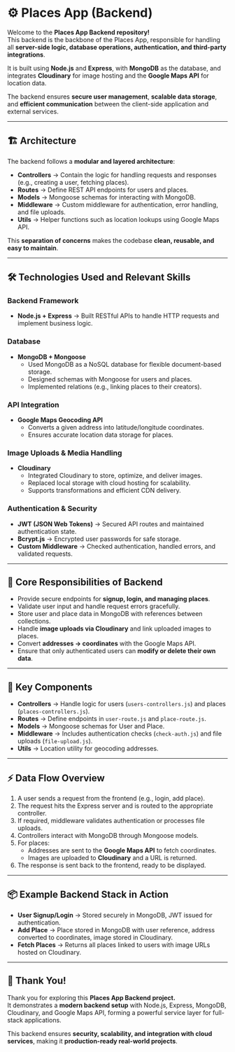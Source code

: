 # ⚙️ Places App (Backend)

Welcome to the **Places App Backend repository!**  
This backend is the backbone of the Places App, responsible for handling all **server-side logic, database operations, authentication, and third-party integrations**.  

It is built using **Node.js** and **Express**, with **MongoDB** as the database, and integrates **Cloudinary** for image hosting and the **Google Maps API** for location data.  

The backend ensures **secure user management**, **scalable data storage**, and **efficient communication** between the client-side application and external services.

---

## 🏗️ Architecture

The backend follows a **modular and layered architecture**:

- **Controllers** → Contain the logic for handling requests and responses (e.g., creating a user, fetching places).  
- **Routes** → Define REST API endpoints for users and places.  
- **Models** → Mongoose schemas for interacting with MongoDB.  
- **Middleware** → Custom middleware for authentication, error handling, and file uploads.  
- **Utils** → Helper functions such as location lookups using Google Maps API.  

This **separation of concerns** makes the codebase **clean, reusable, and easy to maintain**.

---

## 🛠️ Technologies Used and Relevant Skills

### Backend Framework
- **Node.js + Express** → Built RESTful APIs to handle HTTP requests and implement business logic.  

### Database
- **MongoDB + Mongoose**  
  - Used MongoDB as a NoSQL database for flexible document-based storage.  
  - Designed schemas with Mongoose for users and places.  
  - Implemented relations (e.g., linking places to their creators).  

### API Integration
- **Google Maps Geocoding API**  
  - Converts a given address into latitude/longitude coordinates.  
  - Ensures accurate location data storage for places.  

### Image Uploads & Media Handling
- **Cloudinary**  
  - Integrated Cloudinary to store, optimize, and deliver images.  
  - Replaced local storage with cloud hosting for scalability.  
  - Supports transformations and efficient CDN delivery.  

### Authentication & Security
- **JWT (JSON Web Tokens)** → Secured API routes and maintained authentication state.  
- **Bcrypt.js** → Encrypted user passwords for safe storage.  
- **Custom Middleware** → Checked authentication, handled errors, and validated requests.  

---

## 🔑 Core Responsibilities of Backend
- Provide secure endpoints for **signup, login, and managing places**.  
- Validate user input and handle request errors gracefully.  
- Store user and place data in MongoDB with references between collections.  
- Handle **image uploads via Cloudinary** and link uploaded images to places.  
- Convert **addresses → coordinates** with the Google Maps API.  
- Ensure that only authenticated users can **modify or delete their own data**.  

---

## 📂 Key Components
- **Controllers** → Handle logic for users (`users-controllers.js`) and places (`places-controllers.js`).  
- **Routes** → Define endpoints in `user-route.js` and `place-route.js`.  
- **Models** → Mongoose schemas for User and Place.  
- **Middleware** → Includes authentication checks (`check-auth.js`) and file uploads (`file-upload.js`).  
- **Utils** → Location utility for geocoding addresses.  

---

## ⚡ Data Flow Overview
1. A user sends a request from the frontend (e.g., login, add place).  
2. The request hits the Express server and is routed to the appropriate controller.  
3. If required, middleware validates authentication or processes file uploads.  
4. Controllers interact with MongoDB through Mongoose models.  
5. For places:  
   - Addresses are sent to the **Google Maps API** to fetch coordinates.  
   - Images are uploaded to **Cloudinary** and a URL is returned.  
6. The response is sent back to the frontend, ready to be displayed.  

---

## 📦 Example Backend Stack in Action
- **User Signup/Login** → Stored securely in MongoDB, JWT issued for authentication.  
- **Add Place** → Place stored in MongoDB with user reference, address converted to coordinates, image stored in Cloudinary.  
- **Fetch Places** → Returns all places linked to users with image URLs hosted on Cloudinary.  

---

## 🙏 Thank You!

Thank you for exploring this **Places App Backend project.**  
It demonstrates a **modern backend setup** with Node.js, Express, MongoDB, Cloudinary, and Google Maps API, forming a powerful service layer for full-stack applications.  

This backend ensures **security, scalability, and integration with cloud services**, making it **production-ready real-world projects**.
